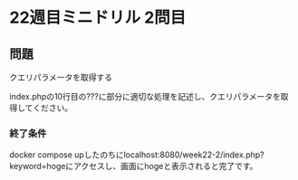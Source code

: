 # 22週目ミニドリル 2問目

## 問題

クエリパラメータを取得する

index.phpの10行目の???に部分に適切な処理を記述し、クエリパラメータを取得してください。

### 終了条件
docker compose upしたのちにlocalhost:8080/week22-2/index.php?keyword=hogeにアクセスし、画面にhogeと表示されると完了です。

